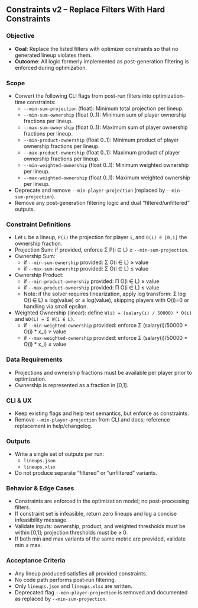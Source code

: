 ## Constraints v2 – Replace Filters With Hard Constraints

### Objective
- **Goal**: Replace the listed filters with optimizer constraints so that no generated lineup violates them.
- **Outcome**: All logic formerly implemented as post-generation filtering is enforced during optimization.

### Scope
- Convert the following CLI flags from post-run filters into optimization-time constraints:
  - `--min-sum-projection` (float): Minimum total projection per lineup.
  - `--min-sum-ownership` (float 0..1): Minimum sum of player ownership fractions per lineup.
  - `--max-sum-ownership` (float 0..1): Maximum sum of player ownership fractions per lineup.
  - `--min-product-ownership` (float 0..1): Minimum product of player ownership fractions per lineup.
  - `--max-product-ownership` (float 0..1): Maximum product of player ownership fractions per lineup.
  - `--min-weighted-ownership` (float 0..1): Minimum weighted ownership per lineup.
  - `--max-weighted-ownership` (float 0..1): Maximum weighted ownership per lineup.
- Deprecate and remove `--min-player-projection` (replaced by `--min-sum-projection`).
- Remove any post-generation filtering logic and dual “filtered/unfiltered” outputs.

### Constraint Definitions
- Let `L` be a lineup, `P(i)` the projection for player `i`, and `O(i) ∈ [0,1]` the ownership fraction.
- Projection Sum: if provided, enforce Σ P(i ∈ L) ≥ `--min-sum-projection`.
- Ownership Sum:
  - if `--min-sum-ownership` provided: Σ O(i ∈ L) ≥ value
  - if `--max-sum-ownership` provided: Σ O(i ∈ L) ≤ value
- Ownership Product:
  - if `--min-product-ownership` provided: Π O(i ∈ L) ≥ value
  - if `--max-product-ownership` provided: Π O(i ∈ L) ≤ value
  - Note: if the solver requires linearization, apply log transform: Σ log O(i ∈ L) ≥ log(value) or ≤ log(value), skipping players with O(i)=0 or handling via small epsilon.
- Weighted Ownership (linear): define `W(i) = (salary(i) / 50000) * O(i)` and `WO(L) = Σ W(i ∈ L)`.
  - if `--min-weighted-ownership` provided: enforce Σ (salary(i)/50000 * O(i) * x_i) ≥ value
  - if `--max-weighted-ownership` provided: enforce Σ (salary(i)/50000 * O(i) * x_i) ≤ value

### Data Requirements
- Projections and ownership fractions must be available per player prior to optimization.
- Ownership is represented as a fraction in [0,1].

### CLI & UX
- Keep existing flags and help text semantics, but enforce as constraints.
- Remove `--min-player-projection` from CLI and docs; reference replacement in help/changelog.

### Outputs
- Write a single set of outputs per run:
  - `lineups.json`
  - `lineups.xlsx`
- Do not produce separate “filtered” or “unfiltered” variants.

### Behavior & Edge Cases
- Constraints are enforced in the optimization model; no post-processing filters.
- If constraint set is infeasible, return zero lineups and log a concise infeasibility message.
- Validate inputs: ownership, product, and weighted thresholds must be within [0,1]; projection thresholds must be ≥ 0.
- If both min and max variants of the same metric are provided, validate min ≤ max.

### Acceptance Criteria
- Any lineup produced satisfies all provided constraints.
- No code path performs post-run filtering.
- Only `lineups.json` and `lineups.xlsx` are written.
- Deprecated flag `--min-player-projection` is removed and documented as replaced by `--min-sum-projection`.

